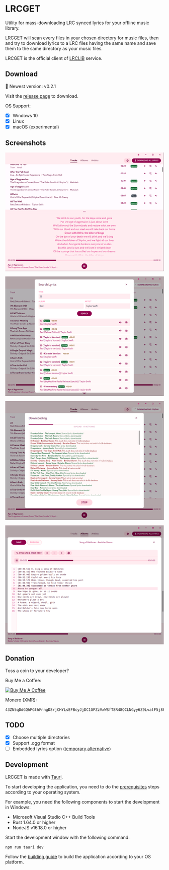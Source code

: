 # LRCGET

Utility for mass-downloading LRC synced lyrics for your offline music library.

LRCGET will scan every files in your chosen directory for music files, then and try to download lyrics to a LRC files having the same name and save them to the same directory as your music files.

LRCGET is the official client of [LRCLIB](https://lrclib.net) service.

## Download

🎉 Newest version: v0.2.1

Visit the [release page](https://github.com/tranxuanthang/lrcget/releases) to download.

OS Support:

- [x] Windows 10
- [x] Linux
- [x] macOS (experimental)

## Screenshots

![02.png](screenshots/02.png?2)

![03.png](screenshots/03.png?2)

![04.png](screenshots/04.png?2)

![05.png](screenshots/05.png?2)

## Donation

Toss a coin to your developer?

Buy Me a Coffee:

<a href="https://www.buymeacoffee.com/thangtran" target="_blank"><img src="https://cdn.buymeacoffee.com/buttons/default-orange.png" alt="Buy Me A Coffee" height="41" width="174"></a>

Monero (XMR):

```
43ZN5qDdGQhPGthFnngD8rjCHYLsEFBcyJjDC1GPZzVxWSfT8R48QCLNGyy6Z9LvatF5j8kSgv23DgJpixJg8bnmMnKm3b7
```

## TODO

- [x] Choose multiple directories
- [x] Support .ogg format
- [ ] Embedded lyrics option ([temporary alternative](https://github.com/TheRedSpy15/lrcput))

## Development

LRCGET is made with [Tauri](https://tauri.app).

To start developing the application, you need to do the [prerequisites](https://tauri.app/v1/guides/getting-started/prerequisites) steps according to your operating system.

For example, you need the following components to start the development in Windows:

- Microsoft Visual Studio C++ Build Tools
- Rust 1.64.0 or higher
- NodeJS v16.18.0 or higher

Start the development window with the following command:

``` shell
npm run tauri dev
```

Follow the [building guide](https://tauri.app/v1/guides/building/) to build the application according to your OS platform.
